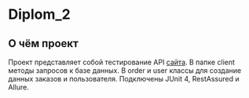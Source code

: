 # Diplom_2

## О чём проект 

Проект представляет собой тестирование API [сайта](https://stellarburgers.nomoreparties.site/).
В папке client методы запросов к базе данных. В order и user классы для создание данных заказов и пользователя. Подключены JUnit 4, RestAssured и Allure.